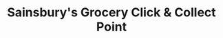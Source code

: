---
title: "Sainsbury's Grocery Click & Collect Point"
url: /exeter/sainsburys-grocery-click-und-collect-point/
shop: Außenstelle
---